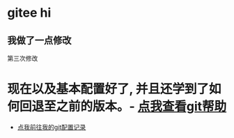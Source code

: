 # gitee hi
## 我做了一点修改
第三次修改
# 现在以及基本配置好了, 并且还学到了如何回退至之前的版本。- [点我查看git帮助](https://www.liaoxuefeng.com/wiki/896043488029600/897013573512192 '学习git强烈推荐，写的太棒了。而我的记录只是最基本的')
- [点我前往我的git配置记录](s使用git命令.md  '一小步 也是一大步。整个体验还是不错的')
